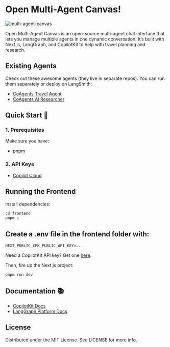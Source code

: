 # Open Multi-Agent Canvas!

![multi-agent-canvas](https://github.com/user-attachments/assets/5953a5a6-5686-4722-9477-5279b67b3dba)

Open Multi-Agent Canvas is an open-source multi-agent chat interface that lets you manage multiple agents in one dynamic conversation. It’s built with Next.js, LangGraph, and CopilotKit to help with travel planning and research.

## Existing Agents

Check out these awesome agents (they live in separate repos). You can run them separately or deploy on LangSmith:
- [CoAgents Travel Agent](https://github.com/CopilotKit/CopilotKit/tree/main/examples/coagents-travel/agent)
- [CoAgents AI Researcher](https://github.com/CopilotKit/CopilotKit/tree/main/examples/coagents-ai-researcher/agent)

## Quick Start 🚀

### 1. Prerequisites
Make sure you have:
- [pnpm](https://pnpm.io/installation)

### 2. API Keys
- [Copilot Cloud](https://cloud.copilotkit.ai)

## Running the Frontend

Install dependencies:

```sh
cd frontend
pnpm i
```

## Create a .env file in the frontend folder with:
```
NEXT_PUBLIC_CPK_PUBLIC_API_KEY=...
```

Need a CopilotKit API key? Get one [here](https://cloud.copilotkit.ai/).

Then, fire up the Next.js project:

```
pnpm run dev
```

## Documentation 📚
- [CopilotKit Docs](https://docs.copilotkit.ai/coagents)
- [LangGraph Platform Docs](https://langchain-ai.github.io/langgraph/cloud/deployment/cloud/)

## License
Distributed under the MIT License. See LICENSE for more info.
